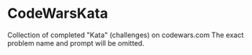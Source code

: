 # CodeWarsKata
Collection of completed "Kata" (challenges) on codewars.com 
The exact problem name and prompt will be omitted. 
